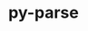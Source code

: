 ---
title: "py-parse"
layout: cache
categories: [package, develop]
meta: {"compilers": ["none"], "num_specs": 36, "num_specs_by_stack": {"e4s": 16, "e4s-neoverse-v2": 10, "radiuss": 10, "root": 36}, "oss": ["ubuntu18.04", "ubuntu22.04"], "platforms": ["linux"], "stacks": ["e4s", "e4s-neoverse-v2", "radiuss", "root"], "targets": ["neoverse_v2", "x86_64_v3"], "versions": ["1.18.0"]}
spec_details: [{"compiler": "none", "hash": "3muta6o6wbsqmus4wwurostqutacwsbu", "os": "ubuntu18.04", "platform": "linux", "size": "-", "stacks": ["radiuss", "root"], "target": "x86_64_v3", "variants": ["build_system=python_pip"], "versions": ["1.18.0"]}, {"compiler": "none", "hash": "3n6ygaoh6xca3wsn3y6tjzzok7tpmmsn", "os": "ubuntu18.04", "platform": "linux", "size": "-", "stacks": ["radiuss", "root"], "target": "x86_64_v3", "variants": ["build_system=python_pip"], "versions": ["1.18.0"]}, {"compiler": "none", "hash": "4pagcms7y5prgxptasykjqwdk2jjbkyz", "os": "ubuntu22.04", "platform": "linux", "size": "-", "stacks": ["e4s-neoverse-v2", "root"], "target": "neoverse_v2", "variants": ["build_system=python_pip"], "versions": ["1.18.0"]}, {"compiler": "none", "hash": "5wmvrosjzywx5cmwpp4j2oce6nbicrap", "os": "ubuntu22.04", "platform": "linux", "size": "-", "stacks": ["e4s", "root"], "target": "x86_64_v3", "variants": ["build_system=python_pip"], "versions": ["1.18.0"]}, {"compiler": "none", "hash": "5znjubqltnmtdbkwocbiepytsome63au", "os": "ubuntu18.04", "platform": "linux", "size": "-", "stacks": ["radiuss", "root"], "target": "x86_64_v3", "variants": ["build_system=python_pip"], "versions": ["1.18.0"]}, {"compiler": "none", "hash": "avgviztlu6qbeh3xb5gvbibwwdw7llgt", "os": "ubuntu18.04", "platform": "linux", "size": "-", "stacks": ["radiuss", "root"], "target": "x86_64_v3", "variants": ["build_system=python_pip"], "versions": ["1.18.0"]}, {"compiler": "none", "hash": "bnngcc7ptrbsfkmzqvsuaiw2gt4ihsut", "os": "ubuntu22.04", "platform": "linux", "size": "-", "stacks": ["e4s", "root"], "target": "x86_64_v3", "variants": ["build_system=python_pip"], "versions": ["1.18.0"]}, {"compiler": "none", "hash": "c3mhuipnhkvj2ycrtbgtlz6yebh7s7wl", "os": "ubuntu22.04", "platform": "linux", "size": "-", "stacks": ["e4s", "root"], "target": "x86_64_v3", "variants": ["build_system=python_pip"], "versions": ["1.18.0"]}, {"compiler": "none", "hash": "d7we6zailbrydfu5hre2l6a7rw7igq4v", "os": "ubuntu22.04", "platform": "linux", "size": "-", "stacks": ["e4s-neoverse-v2", "root"], "target": "neoverse_v2", "variants": ["build_system=python_pip"], "versions": ["1.18.0"]}, {"compiler": "none", "hash": "ewzvafink3h3gwlylnxy6pwrwgbuofph", "os": "ubuntu22.04", "platform": "linux", "size": "-", "stacks": ["e4s-neoverse-v2", "root"], "target": "neoverse_v2", "variants": ["build_system=python_pip"], "versions": ["1.18.0"]}, {"compiler": "none", "hash": "floplhz4zjvycnhqg7ungirxlrzoqsw3", "os": "ubuntu22.04", "platform": "linux", "size": "-", "stacks": ["e4s-neoverse-v2", "root"], "target": "neoverse_v2", "variants": ["build_system=python_pip"], "versions": ["1.18.0"]}, {"compiler": "none", "hash": "fpgks3bqpsiuvfkgdckrgipwdc74b5lu", "os": "ubuntu22.04", "platform": "linux", "size": "-", "stacks": ["e4s", "root"], "target": "x86_64_v3", "variants": ["build_system=python_pip"], "versions": ["1.18.0"]}, {"compiler": "none", "hash": "g22llupihk2rzijf4hxbuceqmbhjz3j3", "os": "ubuntu22.04", "platform": "linux", "size": "-", "stacks": ["e4s", "root"], "target": "x86_64_v3", "variants": ["build_system=python_pip"], "versions": ["1.18.0"]}, {"compiler": "none", "hash": "gb23q6rcdf3jtb544dpsy6bd6l5qcxuc", "os": "ubuntu18.04", "platform": "linux", "size": "-", "stacks": ["radiuss", "root"], "target": "x86_64_v3", "variants": ["build_system=python_pip"], "versions": ["1.18.0"]}, {"compiler": "none", "hash": "indx5seprhmba2sbv6gweg4fhnonmvxb", "os": "ubuntu22.04", "platform": "linux", "size": "-", "stacks": ["e4s", "root"], "target": "x86_64_v3", "variants": ["build_system=python_pip"], "versions": ["1.18.0"]}, {"compiler": "none", "hash": "jdaap7gsn6cht4dnk6baxuctapvqpuiy", "os": "ubuntu22.04", "platform": "linux", "size": "-", "stacks": ["e4s", "root"], "target": "x86_64_v3", "variants": ["build_system=python_pip"], "versions": ["1.18.0"]}, {"compiler": "none", "hash": "jrocg6usb57d7otmooyek6py6z2kzbvh", "os": "ubuntu22.04", "platform": "linux", "size": "-", "stacks": ["e4s", "root"], "target": "x86_64_v3", "variants": ["build_system=python_pip"], "versions": ["1.18.0"]}, {"compiler": "none", "hash": "juu2tfwumpwz2igiomogwoq3lk3dakpv", "os": "ubuntu18.04", "platform": "linux", "size": "-", "stacks": ["radiuss", "root"], "target": "x86_64_v3", "variants": ["build_system=python_pip"], "versions": ["1.18.0"]}, {"compiler": "none", "hash": "kpgig3esk5k3mwxv6yji4gkdwxtnqqb6", "os": "ubuntu22.04", "platform": "linux", "size": "-", "stacks": ["e4s", "root"], "target": "x86_64_v3", "variants": ["build_system=python_pip"], "versions": ["1.18.0"]}, {"compiler": "none", "hash": "ll2t4roog3s5aft2oa7rhtdq4mgncpkh", "os": "ubuntu18.04", "platform": "linux", "size": "-", "stacks": ["radiuss", "root"], "target": "x86_64_v3", "variants": ["build_system=python_pip"], "versions": ["1.18.0"]}, {"compiler": "none", "hash": "nlhpcwyoctmoxuqpagkujnaqejfahugc", "os": "ubuntu22.04", "platform": "linux", "size": "-", "stacks": ["e4s-neoverse-v2", "root"], "target": "neoverse_v2", "variants": ["build_system=python_pip"], "versions": ["1.18.0"]}, {"compiler": "none", "hash": "o65b27fq5il737zaedqzryoacjcoprd6", "os": "ubuntu22.04", "platform": "linux", "size": "-", "stacks": ["e4s", "root"], "target": "x86_64_v3", "variants": ["build_system=python_pip"], "versions": ["1.18.0"]}, {"compiler": "none", "hash": "pugtrojok3sy7mukc3w5nfpwlhvk2tpc", "os": "ubuntu22.04", "platform": "linux", "size": "-", "stacks": ["e4s", "root"], "target": "x86_64_v3", "variants": ["build_system=python_pip"], "versions": ["1.18.0"]}, {"compiler": "none", "hash": "rtuu3zhfwmr4fwvd7q4utvbfk3csjoqx", "os": "ubuntu22.04", "platform": "linux", "size": "-", "stacks": ["e4s-neoverse-v2", "root"], "target": "neoverse_v2", "variants": ["build_system=python_pip"], "versions": ["1.18.0"]}, {"compiler": "none", "hash": "shpj452co253oc2yulm4sr2vmfwnpuam", "os": "ubuntu22.04", "platform": "linux", "size": "-", "stacks": ["e4s", "root"], "target": "x86_64_v3", "variants": ["build_system=python_pip"], "versions": ["1.18.0"]}, {"compiler": "none", "hash": "swckbmcjwlhyvcbhdqus4ac2jn7gxmlk", "os": "ubuntu22.04", "platform": "linux", "size": "-", "stacks": ["e4s", "root"], "target": "x86_64_v3", "variants": ["build_system=python_pip"], "versions": ["1.18.0"]}, {"compiler": "none", "hash": "sxhngcqbcjb4vpwd3l7koticerbwlpop", "os": "ubuntu22.04", "platform": "linux", "size": "-", "stacks": ["e4s-neoverse-v2", "root"], "target": "neoverse_v2", "variants": ["build_system=python_pip"], "versions": ["1.18.0"]}, {"compiler": "none", "hash": "szeauuzmixwbovz75kfd4gvnlxn3qtus", "os": "ubuntu18.04", "platform": "linux", "size": "-", "stacks": ["radiuss", "root"], "target": "x86_64_v3", "variants": ["build_system=python_pip"], "versions": ["1.18.0"]}, {"compiler": "none", "hash": "t2disvomdjnbiq27dkzvrlfhmwidh5sq", "os": "ubuntu22.04", "platform": "linux", "size": "-", "stacks": ["e4s", "root"], "target": "x86_64_v3", "variants": ["build_system=python_pip"], "versions": ["1.18.0"]}, {"compiler": "none", "hash": "t5g2qxijhkmm2yto2dr7fjewytfrjydh", "os": "ubuntu22.04", "platform": "linux", "size": "-", "stacks": ["e4s", "root"], "target": "x86_64_v3", "variants": ["build_system=python_pip"], "versions": ["1.18.0"]}, {"compiler": "none", "hash": "vnuf6idiwpfu5k3ju32bnuc3j6gt55gx", "os": "ubuntu22.04", "platform": "linux", "size": "-", "stacks": ["e4s-neoverse-v2", "root"], "target": "neoverse_v2", "variants": ["build_system=python_pip"], "versions": ["1.18.0"]}, {"compiler": "none", "hash": "vv5jeoo3rtif7vcghgxd775h4zupc72a", "os": "ubuntu18.04", "platform": "linux", "size": "-", "stacks": ["radiuss", "root"], "target": "x86_64_v3", "variants": ["build_system=python_pip"], "versions": ["1.18.0"]}, {"compiler": "none", "hash": "whz4ab2kfwkkqnegjpivqvrrkkwcypxy", "os": "ubuntu18.04", "platform": "linux", "size": "-", "stacks": ["radiuss", "root"], "target": "x86_64_v3", "variants": ["build_system=python_pip"], "versions": ["1.18.0"]}, {"compiler": "none", "hash": "xvklzid7rhcd7aonqwue5wva6qtay37p", "os": "ubuntu22.04", "platform": "linux", "size": "-", "stacks": ["e4s-neoverse-v2", "root"], "target": "neoverse_v2", "variants": ["build_system=python_pip"], "versions": ["1.18.0"]}, {"compiler": "none", "hash": "yozx7lg2j753ay6llslouyyq2hvirvue", "os": "ubuntu22.04", "platform": "linux", "size": "-", "stacks": ["e4s", "root"], "target": "x86_64_v3", "variants": ["build_system=python_pip"], "versions": ["1.18.0"]}, {"compiler": "none", "hash": "yy2zrppvktz26gqzceftn6ydhfnecsey", "os": "ubuntu22.04", "platform": "linux", "size": "-", "stacks": ["e4s-neoverse-v2", "root"], "target": "neoverse_v2", "variants": ["build_system=python_pip"], "versions": ["1.18.0"]}]
---